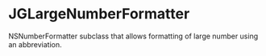 JGLargeNumberFormatter
======================

NSNumberFormatter subclass that allows formatting of large number using an abbreviation.